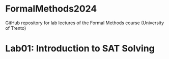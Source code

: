 # FormalMethods2024
GitHub repository for lab lectures of the Formal Methods course (University of Trento)

# Lab01: Introduction to SAT Solving
